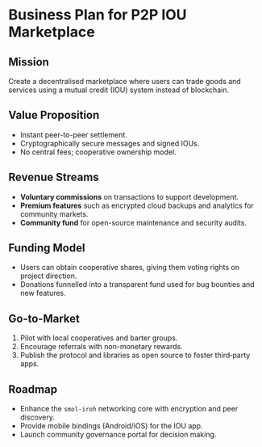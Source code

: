 # Business Plan for P2P IOU Marketplace

## Mission
Create a decentralised marketplace where users can trade goods and services using a mutual credit (IOU) system instead of blockchain.

## Value Proposition
- Instant peer-to-peer settlement.
- Cryptographically secure messages and signed IOUs.
- No central fees; cooperative ownership model.

## Revenue Streams
- **Voluntary commissions** on transactions to support development.
- **Premium features** such as encrypted cloud backups and analytics for community markets.
- **Community fund** for open-source maintenance and security audits.

## Funding Model
- Users can obtain cooperative shares, giving them voting rights on project direction.
- Donations funnelled into a transparent fund used for bug bounties and new features.

## Go-to-Market
1. Pilot with local cooperatives and barter groups.
2. Encourage referrals with non-monetary rewards.
3. Publish the protocol and libraries as open source to foster third‑party apps.

## Roadmap
- Enhance the `smol-iroh` networking core with encryption and peer discovery.
- Provide mobile bindings (Android/iOS) for the IOU app.
- Launch community governance portal for decision making.
